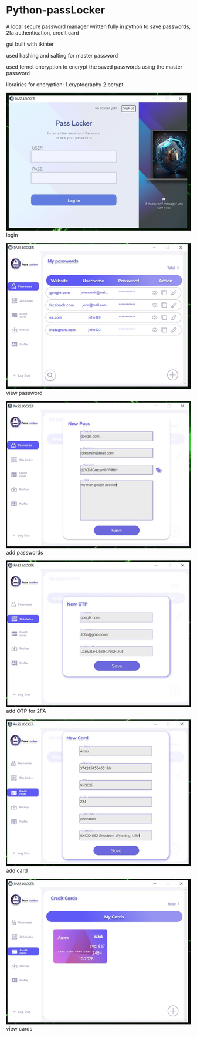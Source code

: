 # Python-passLocker
A local secure password manager written fully in python to save passwords, 2fa authentication, credit card

gui built with tkinter

used hashing and salting for master password

used fernet encryption to encrypt the saved passwords using the master password

librairies for encryption:
  1.cryptography
  2.bcrypt


![LoginPage ](images/Capture.JPG)
login

![view password ](images/Capture1.JPG)
view password

![create password ](images/Capture2.JPG)
add passwords

![otp](images/Capture3.JPG)
add OTP for 2FA

![addcard ](images/Capture4.JPG)
add card

![viewcard ](images/Capture5.JPG)
view cards


